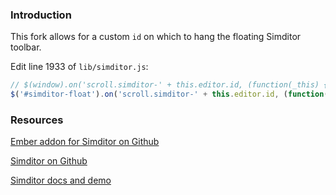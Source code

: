 ### Introduction

This fork allows for a custom `id` on which to hang the floating Simditor toolbar.

Edit line 1933 of `lib/simditor.js`:

```javascript
// $(window).on('scroll.simditor-' + this.editor.id, (function(_this) {
$('#simditor-float').on('scroll.simditor-' + this.editor.id, (function(_this) {
```

### Resources

[Ember addon for Simditor on Github](https://github.com/wecatch/ember-cli-simditor)

[Simditor on Github](https://github.com/mycolorway/simditor)

[Simditor docs and demo](http://simditor.tower.im/)

